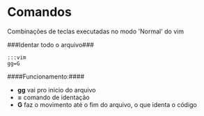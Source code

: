 Comandos
========

Combinações de teclas executadas no modo 'Normal' do vim

###Identar todo o arquivo###

    :::vim
    gg=G

####Funcionamento:####
* __gg__    vai pro inicio do arquivo
* __=__     comando de identação
* __G__     faz o movimento até o fim do arquivo, o que identa o código
